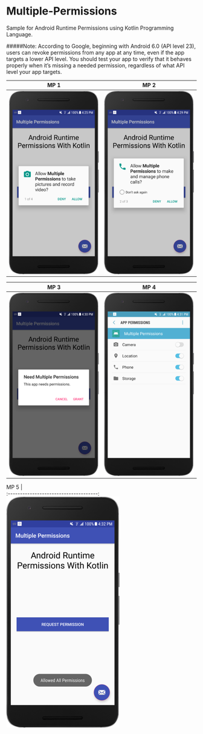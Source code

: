 # Multiple-Permissions

Sample for Android Runtime Permissions using Kotlin Programming Language.

#####Note: 
According to Google, beginning with Android 6.0 (API level 23), users can revoke permissions from any app at any time, even if the app targets a lower API level. You should test your app to verify that it behaves properly when it’s missing a needed permission, regardless of what API level your app targets.

MP 1                                         |  MP 2
:--------------------------------------------------------:|:------------------------------------:
![](https://github.com/AndroidCodility/Multiple-Permissions/blob/master/design/m1.png?raw=true)  |  ![](https://github.com/AndroidCodility/Multiple-Permissions/blob/master/design/m2.png?raw=true)

MP 3                                         |  MP 4
:--------------------------------------------------------:|:------------------------------------:
![](https://github.com/AndroidCodility/Multiple-Permissions/blob/master/design/m3.png?raw=true)  |  ![](https://github.com/AndroidCodility/Multiple-Permissions/blob/master/design/m4.png?raw=true)

MP 5                                      |  
:-------------------------------------:
![](https://github.com/AndroidCodility/Multiple-Permissions/blob/master/design/m5.png?raw=true)